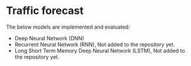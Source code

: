 # Traffic forecast 
The below models are implemented and evaluated:
- Deep Neural Network (DNN)
- Recurrent Neural Network (RNN), Not added to the repository yet.
- Long Short Term Memory Deep Neural Network (LSTM), Not added to the repository yet.
